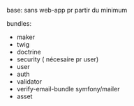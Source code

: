 base:
sans web-app pr partir du minimum

bundles:

- maker
- twig
- doctrine
- security ( nécesaire pr user)
- user
- auth
- validator
- verify-email-bundle symfony/mailer
- asset
